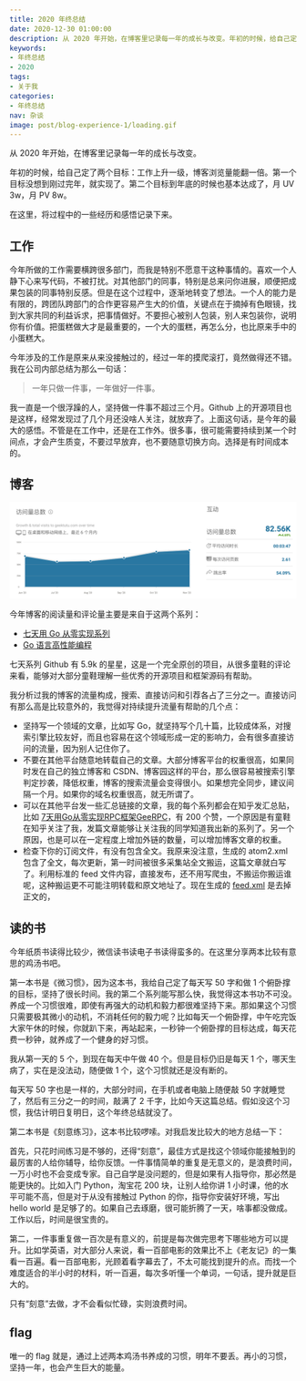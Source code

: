 ```yaml
---
title: 2020 年终总结
date: 2020-12-30 01:00:00
description: 从 2020 年开始，在博客里记录每一年的成长与改变。年初的时候，给自己定了两个目标：工作上升一级，博客浏览量能翻一倍。第一个目标没想到刚过完年，就实现了。第二个目标到年底的时候也基本达成了，月 UV 3w，月 PV 8w。在这里，将过程中的一些经历和感悟记录下来。
keywords:
- 年终总结
- 2020
tags:
- 关于我
categories: 
- 年终总结
nav: 杂谈
image: post/blog-experience-1/loading.gif
---
```


从 2020 年开始，在博客里记录每一年的成长与改变。

年初的时候，给自己定了两个目标：工作上升一级，博客浏览量能翻一倍。第一个目标没想到刚过完年，就实现了。第二个目标到年底的时候也基本达成了，月 UV 3w，月 PV 8w。

在这里，将过程中的一些经历和感悟记录下来。

## 工作

今年所做的工作需要横跨很多部门，而我是特别不愿意干这种事情的。喜欢一个人静下心来写代码，不被打扰。对其他部门的同事，特别是总来问你进展，顺便把成果包装的同事特别反感。但是在这个过程中，逐渐地转变了想法。一个人的能力是有限的，跨团队跨部门的合作更容易产生大的价值，关键点在于摘掉有色眼镜，找到大家共同的利益诉求，把事情做好。不要担心被别人包装，别人来包装你，说明你有价值。把蛋糕做大才是最重要的，一个大的蛋糕，再怎么分，也比原来手中的小蛋糕大。

今年涉及的工作是原来从来没接触过的，经过一年的摸爬滚打，竟然做得还不错。我在公司内部总结为那么一句话：

> 一年只做一件事，一年做好一件事。

我一直是一个很浮躁的人，坚持做一件事不超过三个月。Github 上的开源项目也是这样，经常发现过了几个月还没啥人关注，就放弃了。上面这句话，是今年的最大的感悟。不管是在工作中，还是在工作外。很多事，很可能需要持续到某一个时间点，才会产生质变，不要过早放弃，也不要随意切换方向。选择是有时间成本的。

## 博客

![2020 blog](2020/data.png)

今年博客的阅读量和评论量主要是来自于这两个系列：

- [七天用 Go 从零实现系列](https://geektutu.com/post/gee.html)
- [Go 语言高性能编程](https://geektutu.com/post/high-performance-go.html)

七天系列 Github 有 5.9k 的星星，这是一个完全原创的项目，从很多童鞋的评论来看，能够对大部分童鞋理解一些优秀的开源项目和框架源码有帮助。

我分析过我的博客的流量构成，搜索、直接访问和引荐各占了三分之一。直接访问有那么高是比较意外的，我觉得对持续提升流量有帮助的几个点：

- 坚持写一个领域的文章，比如写 Go，就坚持写个几十篇，比较成体系，对搜索引擎比较友好，而且也容易在这个领域形成一定的影响力，会有很多直接访问的流量，因为别人记住你了。
- 不要在其他平台随意地转载自己的文章。大部分博客平台的权重很高，如果同时发在自己的独立博客和 CSDN、博客园这样的平台，那么很容易被搜索引擎判定抄袭，降低权重，博客的搜索流量会变得很小。如果想完全同步，建议间隔一个月。如果你的域名权重很高，就无所谓了。
- 可以在其他平台发一些汇总链接的文章，我的每个系列都会在知乎发汇总贴，比如 [7天用Go从零实现RPC框架GeeRPC](https://zhuanlan.zhihu.com/p/265813329)，有 200 个赞，一个原因是有童鞋在知乎关注了我，发篇文章能够让关注我的同学知道我出新的系列了。另一个原因，也是可以在一定程度上增加外链的数量，可以增加博客文章的权重。
- 检查下你的订阅文件，有没有包含全文。我原来没注意，生成的 atom2.xml 包含了全文，每次更新，第一时间被很多采集站全文搬运，这篇文章就白写了。利用标准的 feed 文件内容，直接发布，还不用写爬虫，不搬运你搬运谁呢，这种搬运更不可能注明转载和原文地址了。现在生成的 [feed.xml](https://geektutu.com/feed.xml) 是去掉正文的，

## 读的书

今年纸质书读得比较少，微信读书读电子书读得蛮多的。在这里分享两本比较有意思的鸡汤书吧。

第一本书是《微习惯》，因为这本书，我给自己定了每天写 50 字和做 1 个俯卧撑的目标，坚持了很长时间。我的第二个系列能写那么快，我觉得这本书功不可没。养成一个习惯很难，即使有再强大的动机和毅力都很难坚持下来。那如果这个习惯只需要极其微小的动机，不消耗任何的毅力呢？比如每天一个俯卧撑，中午吃完饭大家午休的时候，你就趴下来，再站起来，一秒钟一个俯卧撑的目标达成，每天花费一秒钟，就养成了一个健身的好习惯。

我从第一天的 5 个，到现在每天中午做 40 个。但是目标仍旧是每天 1 个，哪天生病了，实在是没法动，随便做 1 个，这个习惯就还是没有断的。

每天写 50 字也是一样的，大部分时间，在手机或者电脑上随便敲 50 字就睡觉了，然后有三分之一的时间，敲满了 2 千字，比如今天这篇总结。假如没这个习惯，我估计明日复明日，这个年终总结就没了。

第二本书是《刻意练习》，这本书比较啰嗦。对我启发比较大的地方总结一下：

首先，只花时间练习是不够的，还得“刻意”，最佳方式是找这个领域你能接触到的最厉害的人给你辅导，给你反馈。一件事情简单的重复是无意义的，是浪费时间，一万小时也不会变成专家。自己自学是没问题的，但是如果有人指导你，那必然是能更快的。比如入门 Python，淘宝花 200 块，让别人给你讲 1 小时课，他的水平可能不高，但是对于从没有接触过 Python 的你，指导你安装好环境，写出 hello world 是足够了的。如果自己去琢磨，很可能折腾了一天，啥事都没做成。工作以后，时间是很宝贵的。

第二，一件事重复做一百次是有意义的，前提是每次做完思考下哪些地方可以提升。比如学英语，对大部分人来说，看一百部电影的效果比不上《老友记》的一集看一百遍。看一百部电影，光顾着看字幕去了，不太可能找到提升的点。而找一个难度适合的半小时的材料，听一百遍，每次多听懂一个单词，一句话，提升就是巨大的。

只有“刻意”去做，才不会看似忙碌，实则浪费时间。

## flag

唯一的 flag 就是，通过上述两本鸡汤书养成的习惯，明年不要丢。再小的习惯，坚持一年，也会产生巨大的能量。
